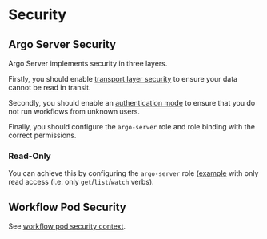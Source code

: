 # Security

## Argo Server Security

Argo Server implements security in three layers.

Firstly, you should enable [transport layer security](tls.md) to ensure your data cannot be read in transit.

Secondly, you should enable an [authentication mode](argo-server.md#auth-mode) to ensure that you do not run workflows from unknown users.

Finally, you should configure the `argo-server` role and role binding with the correct permissions.

### Read-Only

You can achieve this by configuring the `argo-server` role ([example](https://github.com/argoproj/argo/blob/master/manifests/namespace-install/argo-server-rbac/argo-server-role.yaml) with only read access (i.e. only `get`/`list`/`watch` verbs).

## Workflow Pod Security

See [workflow pod security context](workflow-pod-security-context.md).